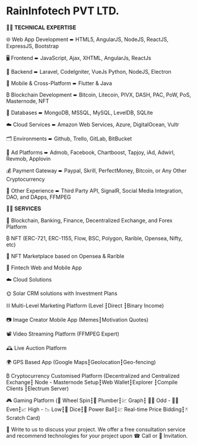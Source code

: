 # RainInfotech PVT LTD.

🧑‍💻 𝐓𝐄𝐂𝐇𝐍𝐈𝐂𝐀𝐋 𝐄𝐗𝐏𝐄𝐑𝐓𝐈𝐒𝐄

🌐  Web App Development ➨ HTML5, AngularJS, NodeJS, ReactJS, ExpressJS, Bootstrap

🖥️  Frontend ➨ JavaScript, Ajax, XHTML, AngularJs, ReactJs

🔌  Backend ➨ Laravel, CodeIgniter, VueJs Python, NodeJS, Electron

📱  Mobile & Cross-Platform ➨ Flutter & Java

₿  Blockchain Development ➨ Bitcoin, Litecoin, PIVX, DASH, PAC, PoW, PoS, Masternode, NFT

🛅  Databases ➨ MongoDB, MSSQL, MySQL, LevelDB, SQLite

☁️  Cloud Services ➨ Amazon Web Services, Azure, DigitalOcean, Vultr

🗂️  Environments ➨ Github, Trello, GitLab, BitBucket

📣  Ad Platforms ➨ Admob, Facebook, Chartboost, Tapjoy, iAd, Adwirl, Revmob, Applovin

💰  Payment Gateway ➨ Paypal, Skrill, PerfectMoney, Bitcoin, or Any Other Cryptocurrency

🎎  Other Experience ➨ Third Party API, SignalR, Social Media Integration, DAO, and DApps, FFMPEG 



🧑‍💼 𝐒𝐄𝐑𝐕𝐈𝐂𝐄𝐒

🏦  Blockchain, Banking, Finance, Decentralized Exchange, and Forex Platform

 ₿ NFT (ERC-721, ERC-1155, Flow, BSC, Polygon, Rarible, Opensea, Nifty, etc)

💸  NFT Marketplace based on Opensea & Rarible

🏧  Fintech Web and Mobile App 

☁️  Cloud Solutions

🌞  Solar CRM solutions with Investment Plans

⛓️  Multi-Level Marketing Platform (Level ┇Direct ┇Binary Income)

📷  Image Creator Mobile App (Memes┇Motivation Quotes)

📽️  Video Streaming Platform (FFMPEG Expert)

🕰️  Live Auction Platform

🌍  GPS Based App (Google Maps┇Geolocation┇Geo-fencing)

₿   Cryptocurrency Customised Platform (Decentralized and Centralized Exchange┇ Node - Masternode Setup┇Web Wallet┇Explorer ┇Compile Clients ┇Electrum Server)

🎮  Gaming Platform (🎡 Wheel Spin┇🚰 Plumber┇💹 Graph┇ 👦🏻 Odd - 👧🏻 Even┇📈 High - 📉 Low┇🎲 Dice┇🎱 Power Ball┇💹 Real-time Price Bidding┇🃏 Scratch Card)

📝 Write to us to discuss your project. We offer a free consultation service and recommend technologies for your project upon ☎ Call or 💬 Invitation. 

